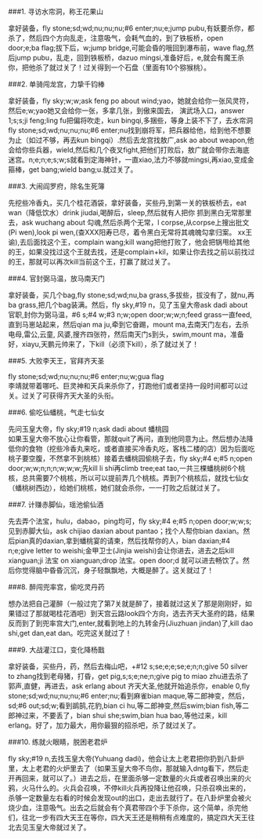 ###1. 寻访水帘洞，称王花果山
<p>拿好装备，fly stone;sd;wd;nu;nu;nu;#6 enter;nu;e;jump pubu,有妖要杀你，都杀了，然后四个方向乱走，注意吸气，会耗气血的，到了铁板桥，open door;e;ba flag;拔下后，w;jump bridge,可能会昏的哦回到瀑布前，wave flag,然后jump pubu，乱走，回到铁板桥，dazuo mingsi,准备好后，e,就会有魔王杀你，把他杀了就过关了！过关得到一个石盘（里面有10个猕猴桃）。
</p>
###2. 单骑闯龙宫，力挚千钧棒
<p>拿好装备，fly sky;w;w;ask feng po about wind;yao，她就会给你一张风灵符，然后e;w;yao她又会给你一张，多拿几张，到傲来国去， 演武场入口，answer 1;s;s;ji feng;ling fu把偏将吹走，kun bingqi,多捆些，等身上装不下了，去水帘洞fly stone;sd;wd;nu;nu;nu;#6 enter;nu找到崩将军，把兵器给他，给到他不想要为止（如过不够，再去kun bingqi）.然后去龙宫找敖广,ask ao about  weapon,他会给你些兵器，wield,然后和几个夜叉fight,把他们打败后，敖广就会带你去海底迷宫。n;e;n;e;s;w;s就看到定海神针，一直xiao,法力不够就mingsi,再xiao,变成金箍棒，get bang;wield bang;u.就过关了。 
</p>
###3. 大闹阎罗府，除名生死簿
<p>先挖些冷香丸，买几个桂花酒袋，拿好装备，买些丹,到第一关的铁板桥去，eat wan（降低饮水）drink jiudai,喝醉后，sleep,然后就有人把你 抓到黑白无常那里去，ask wuchang about 勾魂,然后杀两个无常，l corpse,从corpse上搜出批文(Pi wen),look pi wen,(查XXX阳寿已尽，着令黑白无常将其魂魄勾拿归案。 xx王 谕),去后面找这个王，complain wang;kill  wang把他打败了，他会把锅甩给其他的王，如果没找过这个王就去找，还是complain+kil，如果让你去找之前以前找过的王，那就可以再次kill当前这个王，打赢了就过关了。
</p>
###4. 官封弼马温，放马南天门
<p>拿好装备，买几个bag,fly stone;sd;wd;nu,ba grass,多拔些，拔没有了，就nu,再ba grass,把几个bag装满。然后，fly sky,#19 n，见了玉皇大帝ask dadi about 官职,封你为弼马温，#6 s;#4 w;#3 n;w;open door;w;w;n;feed grass一直feed,直到马崽站起来，然后qian ma ju,牵到它奋踢，mount ma,去南天门左右，去杀电母,雷公,云童, 风婆,搜齐四张符，然后南天门s到头，swim,mount ma，准备好，xiayu,天鹏元帅来了，下kill（必须下kill），杀了就过关了！ 
</p>
###5. 大败李天王，官拜齐天圣
<p>fly stone;sd;wd;nu;nu;nu;#6 enter;nu;w;gua flag<br>
李靖就带着哪吒、巨灵神和天兵来杀你了，打跑他们或者坚持一段时间都可以过关。过关了可获得齐天大圣的头衔。
</p>
###6. 偷吃仙蟠桃，气走七仙女
<p>先问玉皇大帝，fly sky;#19 n;ask dadi about 蟠桃园<br>
如果玉皇大帝不放心让你看管，那就quit了再问，直到他同意为止。然后想办法降低你的食物（挖些冷香丸来吃，或者直接买冷香丸吃，客栈二楼的店）因为后面吃桃子要空腹，不然拿不到桃核）接着去蟠桃园偷桃子去，fly sky;#4 e;#5 n;open door;w;w;n;n;n;w;w;w;先kill li shi再climb tree;eat tao,一共三棵蟠桃树6个桃核，总共需要7个桃核，所以可以提前弄几个桃核。弄到7个桃核后，就找七仙女（蟠桃树西边），给她们桃核，她们就会杀你，一一打败之后就过关了。
</p>
###7. 计赚赤脚仙，瑶池偷仙酒
<p>先去弄个法宝，hulu，dabao，ping均可，fly sky;#4 e;#5 n;open door;w;w;s;见到赤脚大仙，ask chijiao daxian about pantao；找个人帮你bian daxian。然后pian真的daxian,拿到蟠桃宴的请柬，然后找帮你的人，bian daxian;#4 n;e;give letter to weishi;金甲卫士(Jinjia weishi)会让你进去，进去之后kill xianguan;ji 法宝 on xianguan;drop 法宝。open door;d 就可以进去畅饮了。然后你觉得脑中昏昏沉沉，身子轻飘飘地，大概是醉了。这关就过了！ 
</p>
###8. 醉闯兜率宫，偷吃灵丹药
<p>想办法把自己灌醉（一般过完了第7关就是醉了，接着就过这关了那是刚刚好，如果错过了那就喝桂花酒吧）到天宫云路look四个方向，选去齐天大圣府的路，结果反而到了到兜率宫大门,enter,就看到地上的九转金丹(Jiuzhuan jindan)了,kill dao shi,get dan,eat dan。吃完这关就过了！ 
</p>
###9. 大战灌江口，变化降杨戬
<p>拿好装备，买些丹，药，然后去梅山吧，+#12 s;se;e;e;se;e;n;n;give 50 silver to zhang找到老母猪，打昏，get pig,s;s;e;ne;n;give pig to miao zhu进去杀了郭声,直健，再进去，ask erlang about 齐天大圣,他就开始追杀你，enable 0,fly stone;sd;wd;nu;nu;nu;#6 enter;nu;看到麻雀bian maque,等二郎神变，然后，sd;#6 out;sd;w;看到鹚鹄,花豹,bian ci hu,等二郎神变,然后swim;bian fish,等二郎神过来，不要丢了，bian shui she;swim,bian hua bao,等他过来，kill erlang。好了，加力最大，用你最狠的招杀吧，杀了就过关了。 
</p>
###10. 练就火眼睛，脱困老君炉
<p>fly sky;#19 n,去找玉皇大帝(Yuhuang dadi)，他会让太上老君把你扔到八卦炉里，太上老君的火炉里去了（如果玉皇大帝不鸟你，那就输入dntg看下，然后走开再回来，就可以了。）进去之后，在里面杀够一定数量的火兵或者召唤出来的火鸦，火马什么的。火兵会召唤，不停kill火兵再投降让他召唤，只杀召唤出来的，杀够一定数量左右看的时候会发现out的出口，走出去就行了。在八卦炉里会被火烧少血，注意吸气。出去之后就会有个真君带四个手下杀你，这个简单，杀完他们，往北一步有四大天王在等你，四大天王还是稍稍有点难度的，搞定四大天王往北去见玉皇大帝就过关了。
</p>
